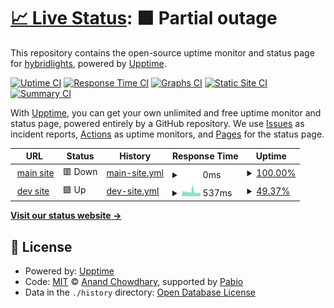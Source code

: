 # [📈 Live Status](https://hybridlights.github.io/upptime): <!--live status--> **🟧 Partial outage**

This repository contains the open-source uptime monitor and status page for [hybridlights](https://hybridlights.github.io/upptime), powered by [Upptime](https://github.com/upptime/upptime).

[![Uptime CI](https://github.com/hybridlights/upptime/workflows/Uptime%20CI/badge.svg)](https://github.com/hybridlights/upptime/actions?query=workflow%3A%22Uptime+CI%22)
[![Response Time CI](https://github.com/hybridlights/upptime/workflows/Response%20Time%20CI/badge.svg)](https://github.com/hybridlights/upptime/actions?query=workflow%3A%22Response+Time+CI%22)
[![Graphs CI](https://github.com/hybridlights/upptime/workflows/Graphs%20CI/badge.svg)](https://github.com/hybridlights/upptime/actions?query=workflow%3A%22Graphs+CI%22)
[![Static Site CI](https://github.com/hybridlights/upptime/workflows/Static%20Site%20CI/badge.svg)](https://github.com/hybridlights/upptime/actions?query=workflow%3A%22Static+Site+CI%22)
[![Summary CI](https://github.com/hybridlights/upptime/workflows/Summary%20CI/badge.svg)](https://github.com/hybridlights/upptime/actions?query=workflow%3A%22Summary+CI%22)

With [Upptime](https://upptime.js.org), you can get your own unlimited and free uptime monitor and status page, powered entirely by a GitHub repository. We use [Issues](https://github.com/hybridlights/upptime/issues) as incident reports, [Actions](https://github.com/hybridlights/upptime/actions) as uptime monitors, and [Pages](https://hybridlights.github.io/upptime) for the status page.

<!--start: status pages-->
<!-- This summary is generated by Upptime (https://github.com/upptime/upptime) -->
<!-- Do not edit this manually, your changes will be overwritten -->
<!-- prettier-ignore -->
| URL | Status | History | Response Time | Uptime |
| --- | ------ | ------- | ------------- | ------ |
| <img alt="" src="https://icons.duckduckgo.com/ip3/www.hybridlights.nl.ico" height="13"> [main site](https://www.hybridlights.nl) | 🟥 Down | [main-site.yml](https://github.com/hybridlights/upptime/commits/HEAD/history/main-site.yml) | <details><summary><img alt="Response time graph" src="./graphs/main-site/response-time-week.png" height="20"> 0ms</summary><br><a href="https://hybridlights.github.io/upptime/history/main-site"><img alt="Response time 0" src="https://img.shields.io/endpoint?url=https%3A%2F%2Fraw.githubusercontent.com%2Fhybridlights%2Fupptime%2FHEAD%2Fapi%2Fmain-site%2Fresponse-time.json"></a><br><a href="https://hybridlights.github.io/upptime/history/main-site"><img alt="24-hour response time 0" src="https://img.shields.io/endpoint?url=https%3A%2F%2Fraw.githubusercontent.com%2Fhybridlights%2Fupptime%2FHEAD%2Fapi%2Fmain-site%2Fresponse-time-day.json"></a><br><a href="https://hybridlights.github.io/upptime/history/main-site"><img alt="7-day response time 0" src="https://img.shields.io/endpoint?url=https%3A%2F%2Fraw.githubusercontent.com%2Fhybridlights%2Fupptime%2FHEAD%2Fapi%2Fmain-site%2Fresponse-time-week.json"></a><br><a href="https://hybridlights.github.io/upptime/history/main-site"><img alt="30-day response time 0" src="https://img.shields.io/endpoint?url=https%3A%2F%2Fraw.githubusercontent.com%2Fhybridlights%2Fupptime%2FHEAD%2Fapi%2Fmain-site%2Fresponse-time-month.json"></a><br><a href="https://hybridlights.github.io/upptime/history/main-site"><img alt="1-year response time 0" src="https://img.shields.io/endpoint?url=https%3A%2F%2Fraw.githubusercontent.com%2Fhybridlights%2Fupptime%2FHEAD%2Fapi%2Fmain-site%2Fresponse-time-year.json"></a></details> | <details><summary><a href="https://hybridlights.github.io/upptime/history/main-site">100.00%</a></summary><a href="https://hybridlights.github.io/upptime/history/main-site"><img alt="All-time uptime 100.00%" src="https://img.shields.io/endpoint?url=https%3A%2F%2Fraw.githubusercontent.com%2Fhybridlights%2Fupptime%2FHEAD%2Fapi%2Fmain-site%2Fuptime.json"></a><br><a href="https://hybridlights.github.io/upptime/history/main-site"><img alt="24-hour uptime 100.00%" src="https://img.shields.io/endpoint?url=https%3A%2F%2Fraw.githubusercontent.com%2Fhybridlights%2Fupptime%2FHEAD%2Fapi%2Fmain-site%2Fuptime-day.json"></a><br><a href="https://hybridlights.github.io/upptime/history/main-site"><img alt="7-day uptime 100.00%" src="https://img.shields.io/endpoint?url=https%3A%2F%2Fraw.githubusercontent.com%2Fhybridlights%2Fupptime%2FHEAD%2Fapi%2Fmain-site%2Fuptime-week.json"></a><br><a href="https://hybridlights.github.io/upptime/history/main-site"><img alt="30-day uptime 100.00%" src="https://img.shields.io/endpoint?url=https%3A%2F%2Fraw.githubusercontent.com%2Fhybridlights%2Fupptime%2FHEAD%2Fapi%2Fmain-site%2Fuptime-month.json"></a><br><a href="https://hybridlights.github.io/upptime/history/main-site"><img alt="1-year uptime 100.00%" src="https://img.shields.io/endpoint?url=https%3A%2F%2Fraw.githubusercontent.com%2Fhybridlights%2Fupptime%2FHEAD%2Fapi%2Fmain-site%2Fuptime-year.json"></a></details>
| <img alt="" src="https://icons.duckduckgo.com/ip3/hybridlights.timoo-dev.nl.ico" height="13"> [dev site](http://hybridlights.timoo-dev.nl:5000) | 🟩 Up | [dev-site.yml](https://github.com/hybridlights/upptime/commits/HEAD/history/dev-site.yml) | <details><summary><img alt="Response time graph" src="./graphs/dev-site/response-time-week.png" height="20"> 537ms</summary><br><a href="https://hybridlights.github.io/upptime/history/dev-site"><img alt="Response time 539" src="https://img.shields.io/endpoint?url=https%3A%2F%2Fraw.githubusercontent.com%2Fhybridlights%2Fupptime%2FHEAD%2Fapi%2Fdev-site%2Fresponse-time.json"></a><br><a href="https://hybridlights.github.io/upptime/history/dev-site"><img alt="24-hour response time 382" src="https://img.shields.io/endpoint?url=https%3A%2F%2Fraw.githubusercontent.com%2Fhybridlights%2Fupptime%2FHEAD%2Fapi%2Fdev-site%2Fresponse-time-day.json"></a><br><a href="https://hybridlights.github.io/upptime/history/dev-site"><img alt="7-day response time 537" src="https://img.shields.io/endpoint?url=https%3A%2F%2Fraw.githubusercontent.com%2Fhybridlights%2Fupptime%2FHEAD%2Fapi%2Fdev-site%2Fresponse-time-week.json"></a><br><a href="https://hybridlights.github.io/upptime/history/dev-site"><img alt="30-day response time 539" src="https://img.shields.io/endpoint?url=https%3A%2F%2Fraw.githubusercontent.com%2Fhybridlights%2Fupptime%2FHEAD%2Fapi%2Fdev-site%2Fresponse-time-month.json"></a><br><a href="https://hybridlights.github.io/upptime/history/dev-site"><img alt="1-year response time 539" src="https://img.shields.io/endpoint?url=https%3A%2F%2Fraw.githubusercontent.com%2Fhybridlights%2Fupptime%2FHEAD%2Fapi%2Fdev-site%2Fresponse-time-year.json"></a></details> | <details><summary><a href="https://hybridlights.github.io/upptime/history/dev-site">49.37%</a></summary><a href="https://hybridlights.github.io/upptime/history/dev-site"><img alt="All-time uptime 81.34%" src="https://img.shields.io/endpoint?url=https%3A%2F%2Fraw.githubusercontent.com%2Fhybridlights%2Fupptime%2FHEAD%2Fapi%2Fdev-site%2Fuptime.json"></a><br><a href="https://hybridlights.github.io/upptime/history/dev-site"><img alt="24-hour uptime 74.41%" src="https://img.shields.io/endpoint?url=https%3A%2F%2Fraw.githubusercontent.com%2Fhybridlights%2Fupptime%2FHEAD%2Fapi%2Fdev-site%2Fuptime-day.json"></a><br><a href="https://hybridlights.github.io/upptime/history/dev-site"><img alt="7-day uptime 49.37%" src="https://img.shields.io/endpoint?url=https%3A%2F%2Fraw.githubusercontent.com%2Fhybridlights%2Fupptime%2FHEAD%2Fapi%2Fdev-site%2Fuptime-week.json"></a><br><a href="https://hybridlights.github.io/upptime/history/dev-site"><img alt="30-day uptime 81.34%" src="https://img.shields.io/endpoint?url=https%3A%2F%2Fraw.githubusercontent.com%2Fhybridlights%2Fupptime%2FHEAD%2Fapi%2Fdev-site%2Fuptime-month.json"></a><br><a href="https://hybridlights.github.io/upptime/history/dev-site"><img alt="1-year uptime 81.34%" src="https://img.shields.io/endpoint?url=https%3A%2F%2Fraw.githubusercontent.com%2Fhybridlights%2Fupptime%2FHEAD%2Fapi%2Fdev-site%2Fuptime-year.json"></a></details>

<!--end: status pages-->

[**Visit our status website →**](https://hybridlights.github.io/upptime)

## 📄 License

- Powered by: [Upptime](https://github.com/upptime/upptime)
- Code: [MIT](./LICENSE) © [Anand Chowdhary](https://anandchowdhary.com), supported by [Pabio](https://pabio.com)
- Data in the `./history` directory: [Open Database License](https://opendatacommons.org/licenses/odbl/1-0/)
